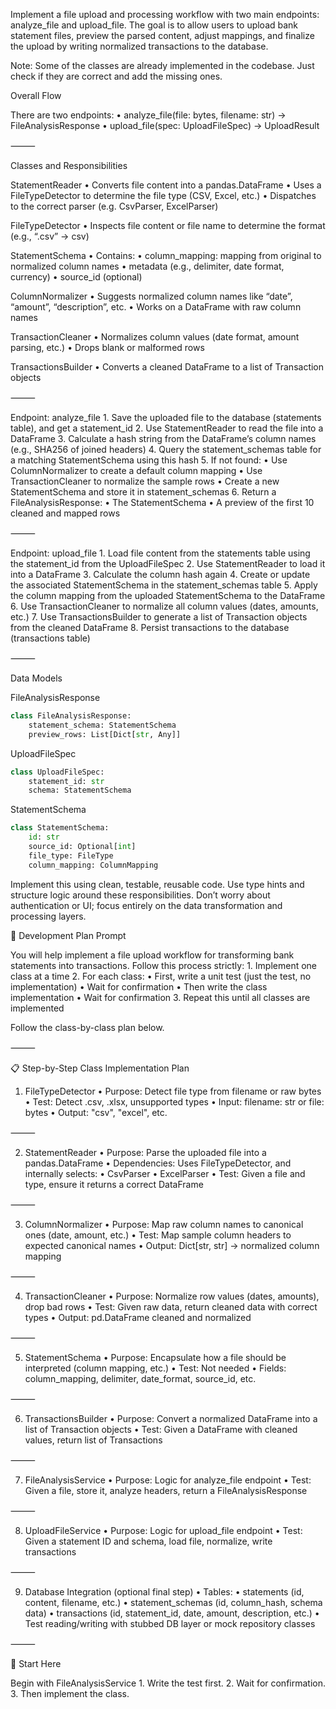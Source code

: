 Implement a file upload and processing workflow with two main endpoints: analyze_file and upload_file. The goal is to allow users to upload bank statement files, preview the parsed content, adjust mappings, and finalize the upload by writing normalized transactions to the database.

Note: Some of the classes are already implemented in the codebase. Just check if they are correct and add the missing ones.

Overall Flow

There are two endpoints:
	•	analyze_file(file: bytes, filename: str) -> FileAnalysisResponse
	•	upload_file(spec: UploadFileSpec) -> UploadResult

⸻

Classes and Responsibilities

StatementReader
	•	Converts file content into a pandas.DataFrame
	•	Uses a FileTypeDetector to determine the file type (CSV, Excel, etc.)
	•	Dispatches to the correct parser (e.g. CsvParser, ExcelParser)

FileTypeDetector
	•	Inspects file content or file name to determine the format (e.g., “.csv” → csv)

StatementSchema
	•	Contains:
	•	column_mapping: mapping from original to normalized column names
	•	metadata (e.g., delimiter, date format, currency)
	•	source_id (optional)

ColumnNormalizer
	•	Suggests normalized column names like “date”, “amount”, “description”, etc.
	•	Works on a DataFrame with raw column names

TransactionCleaner
	•	Normalizes column values (date format, amount parsing, etc.)
	•	Drops blank or malformed rows

TransactionsBuilder
	•	Converts a cleaned DataFrame to a list of Transaction objects

⸻

Endpoint: analyze_file
	1.	Save the uploaded file to the database (statements table), and get a statement_id
	2.	Use StatementReader to read the file into a DataFrame
	3.	Calculate a hash string from the DataFrame’s column names (e.g., SHA256 of joined headers)
	4.	Query the statement_schemas table for a matching StatementSchema using this hash
	5.	If not found:
	•	Use ColumnNormalizer to create a default column mapping
	•	Use TransactionCleaner to normalize the sample rows
	•	Create a new StatementSchema and store it in statement_schemas
	6.	Return a FileAnalysisResponse:
	•	The StatementSchema
	•	A preview of the first 10 cleaned and mapped rows

⸻

Endpoint: upload_file
	1.	Load file content from the statements table using the statement_id from the UploadFileSpec
	2.	Use StatementReader to load it into a DataFrame
	3.	Calculate the column hash again
	4.	Create or update the associated StatementSchema in the statement_schemas table
	5.	Apply the column mapping from the uploaded StatementSchema to the DataFrame
	6.	Use TransactionCleaner to normalize all column values (dates, amounts, etc.)
	7.	Use TransactionsBuilder to generate a list of Transaction objects from the cleaned DataFrame
	8.	Persist transactions to the database (transactions table)

⸻

Data Models

FileAnalysisResponse

```python
class FileAnalysisResponse:
    statement_schema: StatementSchema
    preview_rows: List[Dict[str, Any]]
```

UploadFileSpec

```python
class UploadFileSpec:
    statement_id: str
    schema: StatementSchema
```

StatementSchema
```python
class StatementSchema:
    id: str
    source_id: Optional[int]
    file_type: FileType
    column_mapping: ColumnMapping
```

Implement this using clean, testable, reusable code. Use type hints and structure logic around these responsibilities. Don’t worry about authentication or UI; focus entirely on the data transformation and processing layers.


🧱 Development Plan Prompt

You will help implement a file upload workflow for transforming bank statements into transactions. Follow this process strictly:
	1.	Implement one class at a time
	2.	For each class:
	•	First, write a unit test (just the test, no implementation)
	•	Wait for confirmation
	•	Then write the class implementation
	•	Wait for confirmation
	3.	Repeat this until all classes are implemented

Follow the class-by-class plan below.

⸻

📋 Step-by-Step Class Implementation Plan

1. FileTypeDetector
	•	Purpose: Detect file type from filename or raw bytes
	•	Test: Detect .csv, .xlsx, unsupported types
	•	Input: filename: str or file: bytes
	•	Output: "csv", "excel", etc.

⸻

2. StatementReader
	•	Purpose: Parse the uploaded file into a pandas.DataFrame
	•	Dependencies: Uses FileTypeDetector, and internally selects:
	•	CsvParser
	•	ExcelParser
	•	Test: Given a file and type, ensure it returns a correct DataFrame

⸻

3. ColumnNormalizer
	•	Purpose: Map raw column names to canonical ones (date, amount, etc.)
	•	Test: Map sample column headers to expected canonical names
	•	Output: Dict[str, str] → normalized column mapping

⸻

4. TransactionCleaner
	•	Purpose: Normalize row values (dates, amounts), drop bad rows
	•	Test: Given raw data, return cleaned data with correct types
	•	Output: pd.DataFrame cleaned and normalized

⸻

5. StatementSchema
	•	Purpose: Encapsulate how a file should be interpreted (column mapping, etc.)
	•	Test: Not needed
	•	Fields: column_mapping, delimiter, date_format, source_id, etc.

⸻

6. TransactionsBuilder
	•	Purpose: Convert a normalized DataFrame into a list of Transaction objects
	•	Test: Given a DataFrame with cleaned values, return list of Transactions

⸻

7. FileAnalysisService
	•	Purpose: Logic for analyze_file endpoint
	•	Test: Given a file, store it, analyze headers, return a FileAnalysisResponse

⸻

8. UploadFileService
	•	Purpose: Logic for upload_file endpoint
	•	Test: Given a statement ID and schema, load file, normalize, write transactions

⸻

9. Database Integration (optional final step)
	•	Tables:
	•	statements (id, content, filename, etc.)
	•	statement_schemas (id, column_hash, schema data)
	•	transactions (id, statement_id, date, amount, description, etc.)
	•	Test reading/writing with stubbed DB layer or mock repository classes

⸻

🚦 Start Here

Begin with FileAnalysisService
	1.	Write the test first.
	2.	Wait for confirmation.
	3.	Then implement the class.